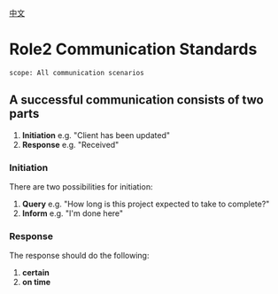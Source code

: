[中文](./readme.zh.md)

# Role2 Communication Standards

```text
scope: All communication scenarios
```

## A successful communication consists of two parts

1. **Initiation** e.g. "Client has been updated"
2. **Response** e.g. "Received"

### Initiation

There are two possibilities for initiation:

1. **Query** e.g. "How long is this project expected to take to complete?"
2. **Inform** e.g. "I'm done here"

### Response

The response should do the following:

1. **certain**
2. **on time**
